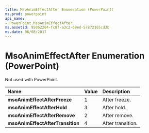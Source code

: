 ```yaml
---
title: MsoAnimEffectAfter Enumeration (PowerPoint)
ms.prod: powerpoint
api_name:
- PowerPoint.MsoAnimEffectAfter
ms.assetid: 95062204-fc8f-a3c2-69ed-57872165cd3b
ms.date: 06/08/2017
---
```



# MsoAnimEffectAfter Enumeration (PowerPoint)

Not used with PowerPoint.



|**Name**|**Value**|**Description**|
|:-----|:-----|:-----|
|**msoAnimEffectAfterFreeze**|1|After freeze.|
|**msoAnimEffectAfterHold**|3|After hold.|
|**msoAnimEffectAfterRemove**|2|After remove.|
|**msoAnimEffectAfterTransition**|4|After transition.|

